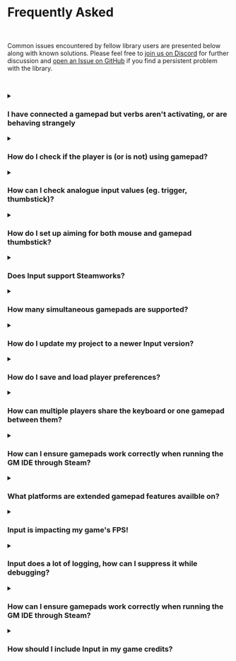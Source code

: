 # Frequently Asked

&nbsp;

Common issues encountered by fellow library users are presented below along with known solutions. Please feel free to [join us on Discord](https://discord.gg/8krYCqr) for further discussion and [open an Issue on GitHub](https://github.com/JujuAdams/Input/issues?q=is%3Aissue+is%3Aopen) if you find a persistent problem with the library.

&nbsp;

<details><summary>

### I have connected a gamepad but verbs aren't activating, or are behaving strangely
</summary>

1. Check if your gamepad is working OK on an OS level. On Windows, use the Game Controllers dialogue. See [Gamepad Troubleshooting](Gamepad-Troubleshooting) for additional details
2. Download the [example project](https://github.com/JujuAdams/Input/archive/refs/heads/master.zip) from GitHub and try out the `obj_gamepad_tester` object. This helps visualize what's going on with your gamepad. You may need to cycle through gamepad indexes in some cases
3. Have a look at the [Output log](https://i.imgur.com/gy3CUcu.png) for more information on gamepad connection. If you need to follow up for additional help, we will need you to share the information you see here.

Some common issues to consider: remappers like Steam Input, DS4Windows, etc. may cause trouble, so try quitting these. Nintendo Switch controllers do not work on many platforms over USB, so try Bluetooth instead. Some devices require additional setup, see [Gamepad Troubleshooting](https://www.jujuadams.com/Input/#/6.2/Gamepad-Troubleshooting) for additional details
</details>



<details><summary>

### How do I check if the player is (or is not) using gamepad?
</summary>

Check the player with [`input_player_get_gamepad()`](Functions-(Players)?id=player_get_gamepad), or the source device with [`input_source_using(INPUT_GAMEPAD)`](Functions-(Sources)?id=input_source_usingsource-playerindex)
</details>



<details><summary>

### How can I check analogue input values (eg. trigger, thumbstick)?
</summary>

1. Set up your bindings using `input_binding_gamepad_axis()`
2. Check verbs using `input_value()`
</details>



<details><summary>

### How do I set up aiming for both mouse and gamepad thumbstick?
</summary>

[Cursor functions!](Functions-(Cursor))<br>
For a sophisticated example, refer to the [GitHub example project](https://github.com/JujuAdams/Input/archive/refs/heads/master.zip), specifically the `obj_example_tds_player` object.
</details>


<details><summary>

### Does Input support Steamworks?
</summary>

[Yes, using the official extension](Steamworks)
</details>



<details><summary>

### How many simultaneous gamepads are supported?
</summary>

OS limitations [per GameMaker](https://manual.yoyogames.com/GameMaker_Language/GML_Reference/Game_Input/GamePad_Input/Gamepad_Input.htm):

Windows XInput, Apple, PlayStation, Web: 4<br>
Windows DInput, Switch, Xbox: 8<br>
Linux, Android: Many<br>

?> Regarding DInput and XInput: https://wikipedia.org/wiki/DirectInput#DirectInput_vs_XInput
</details>



<details><summary>

### How do I update my project to a newer Input version?
</summary>

1. Backup edited config scripts
2. Delete Input folder
3. Import new release
4. Copy old config changes to new

_Note: This process is easiest if your project is version control managed_
</details>



<details><summary>

### How do I save and load player preferences?
</summary>

Using [Export and Import](Functions-(Exporting-and-Importing))
</details>



<details><summary>

### How can multiple players share the keyboard or one gamepad between them?
</summary>

1. Set Source mode to `FIXED`
2. Use `input_source_share()`
3. Set bindings per player directly, or using profiles
</details>



<details><summary>

### How can I ensure gamepads work correctly when running the GM IDE through Steam?
</summary>

[Disable Steam Input](https://i.imgur.com/cGdlVJO.png) for Game Maker Studio 2 Desktop. Alternatively, [use the Steamworks extension](Steamworks) 
</details>



<details><summary>

### What platforms are extended gamepad features availble on?
</summary>

1. **Vibration:** Consoles, Windows (Xbox pads, PS and Switch through Steamworks)
2. **LED Patterns:** Consoles, iOS, and Windows through Steamworks
3. **Motion:** PS and Switch, Windows and Linux through Steamworks
4. **RGB:** PS Consoles, Windows and Linux through Steamworks
5. **Trigger Effects:** PS5, Windows through Steamworks
6. **Touchpad:** PlayStation Consoles
</details>



<details><summary>

### Input is impacting my game's FPS!
</summary>

Input is tested across platforms and we have yet to observe any scenario where it is the culprit for poor game performance. However, we recieve many false performance reports as a result of debugging confusion. 

If you believe Input is impacting performance based on profiler readings, examine Time (Ms) and ignore Step (%). Unless Input is significantly contributing to a total Time (Ms) that is greater than your frame target (eg 17ms) the problem is elsewhere. 

Some known culprits are shaders, driver issues (Xbox controller related), and debugger Watches, all of which impact FPS in ways unrelated to the library which the profiler may not make obvious. Feel free to pursue help for general performance problems, but do not rely on Step (%) for diagnosing or reporting library performance issues — Time (Ms) values only!
</details>



<details><summary>

### Input does a lot of logging, how can I suppress it while debugging?
</summary>

Set `__INPUT_SILENT` in `__input_macros()` to true to suppress most of Input's logging. Some critical messages will still be logged. Please note that we cannot provide any support for any issues you have with Input if you use this configuration. 
</details>



<details><summary>

### How can I ensure gamepads work correctly when running the GM IDE through Steam?
</summary>

Disable Steam Input for GameMaker Studio 2 Desktop. Alternatively, use the Steamworks extension.
</details>



<details><summary>

### How should I include Input in my game credits?
</summary>

Input Library: Juju Adams, Alynne Keith, and friends
</details>

